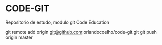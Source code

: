 CODE-GIT
========

Repositorio de estudo, modulo git Code Education

git remote add origin git@github.com:orlandocoelho/code-git.git
git push origin master
